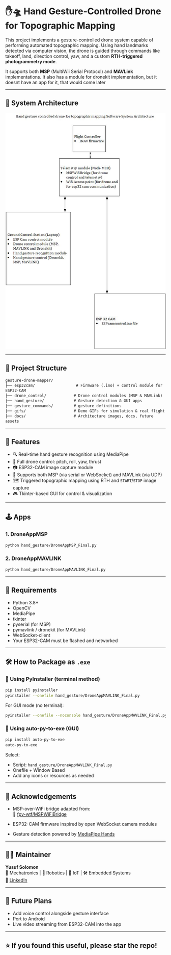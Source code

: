 # ✋🛸 Hand Gesture-Controlled Drone for Topographic Mapping

This project implements a gesture-controlled drone system capable of performing automated topographic mapping. Using hand landmarks detected via computer vision, the drone is guided through commands like takeoff, land, direction control, yaw, and a custom **RTH-triggered photogrammetry mode**.

It supports both **MSP** (MultiWii Serial Protocol) and **MAVLink** implementations. It also has a module for dronekit implementation, but it doesnt have an app for it, that would come later

---

## 🧠 System Architecture

![System Architecture](docs/Software_Architecture.jpg)

---

## 📁 Project Structure

```
gesture-drone-mapper/
├── esp32cam/                  # Firmware (.ino) + control module for ESP32-CAM
├── drone_control/            # Drone control modules (MSP & MAVLink)
├── hand_gesture/             # Gesture detection & GUI apps
├── gesture_commands/         # gesture definitions
├── gifs/                     # Demo GIFs for simulation & real flight
├── docs/                     # Architecture images, docs, future assets
```

---

## 🚀 Features

- 🔍 Real-time hand gesture recognition using MediaPipe
- 🧭 Full drone control: pitch, roll, yaw, thrust
- 📷 ESP32-CAM image capture module
- 📡 Supports both MSP (via serial or WebSocket) and MAVLink (via UDP)
- 🗺️ Triggered topographic mapping using RTH and `START`/`STOP` image capture
- 🎮 Tkinter-based GUI for control & visualization

---

## 🕹️ Apps

### 1. DroneAppMSP
```bash
python hand_gesture/DroneAppMSP_Final.py
```

### 2. DroneAppMAVLINK
```bash
python hand_gesture/DroneAppMAVLINK_Final.py
```

---

## 🧰 Requirements

- Python 3.8+
- OpenCV
- MediaPipe
- tkinter
- pyserial (for MSP)
- pymavlink / dronekit (for MAVLink)
- WebSocket-client
- Your ESP32-CAM must be flashed and networked

---

## 🛠️ How to Package as `.exe`

### 🔹 Using PyInstaller (terminal method)

```bash
pip install pyinstaller
pyinstaller --onefile hand_gesture/DroneAppMAVLINK_Final.py
```

For GUI mode (no terminal):

```bash
pyinstaller --onefile --noconsole hand_gesture/DroneAppMAVLINK_Final.py
```

### 🔹 Using auto-py-to-exe (GUI)

```bash
pip install auto-py-to-exe
auto-py-to-exe
```

Select:
- Script: `hand_gesture/DroneAppMAVLINK_Final.py`
- Onefile + Window Based
- Add any icons or resources as needed


---

## 📜 Acknowledgements

- MSP-over-WiFi bridge adapted from:  
  🔗 [fpv-wtf/MSPWiFiBridge](https://github.com/fpv-wtf/MSPWiFiBridge)

- ESP32-CAM firmware inspired by open WebSocket camera modules

- Gesture detection powered by [MediaPipe Hands](https://google.github.io/mediapipe/solutions/hands)

---

## 🧑‍💻 Maintainer

**Yusuf Solomon**  
🧠 Mechatronics | 🤖 Robotics | 📡 IoT | 🛠️ Embedded Systems  
🔗 [LinkedIn](https://www.linkedin.com/in/yusuf-solomon/)

---

## 📌 Future Plans

- Add voice control alongside gesture interface  
- Port to Android   
- Live video streaming from ESP32-CAM into the app  


---

## ⭐️ If you found this useful, please star the repo!
